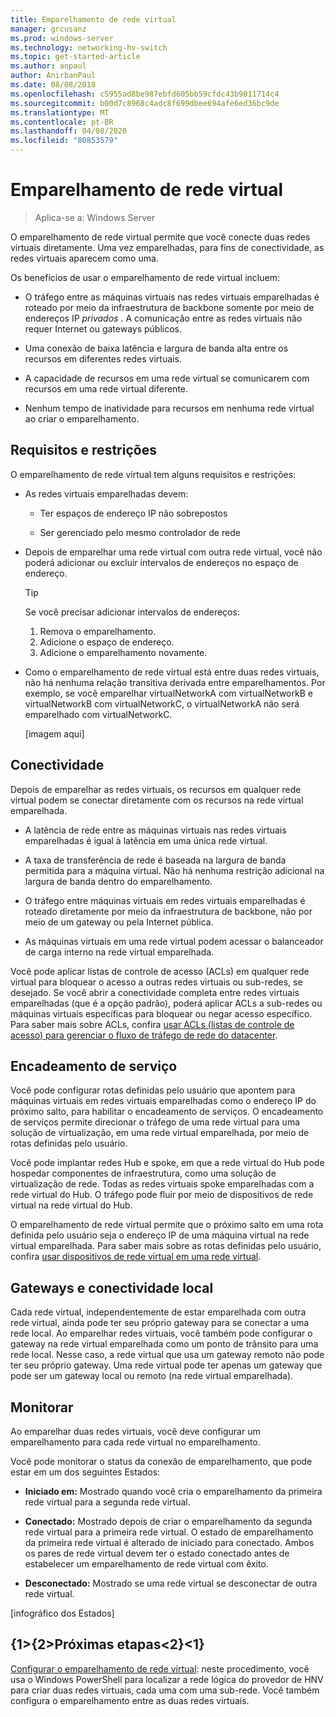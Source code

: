 ```yaml
---
title: Emparelhamento de rede virtual
manager: grcusanz
ms.prod: windows-server
ms.technology: networking-hv-switch
ms.topic: get-started-article
ms.author: anpaul
author: AnirbanPaul
ms.date: 08/08/2018
ms.openlocfilehash: c5955ad8be987ebfd605bb59cfdc43b9011714c4
ms.sourcegitcommit: b00d7c8968c4adc8f699dbee694afe6ed36bc9de
ms.translationtype: MT
ms.contentlocale: pt-BR
ms.lasthandoff: 04/08/2020
ms.locfileid: "80853579"
---
```

# <a name="virtual-network-peering"></a>Emparelhamento de rede virtual

>Aplica-se a: Windows Server

O emparelhamento de rede virtual permite que você conecte duas redes virtuais diretamente. Uma vez emparelhadas, para fins de conectividade, as redes virtuais aparecem como uma. 

Os benefícios de usar o emparelhamento de rede virtual incluem:

-   O tráfego entre as máquinas virtuais nas redes virtuais emparelhadas é roteado por meio da infraestrutura de backbone somente por meio de endereços IP *privados* . A comunicação entre as redes virtuais não requer Internet ou gateways públicos.

-   Uma conexão de baixa latência e largura de banda alta entre os recursos em diferentes redes virtuais.

-   A capacidade de recursos em uma rede virtual se comunicarem com recursos em uma rede virtual diferente.

-   Nenhum tempo de inatividade para recursos em nenhuma rede virtual ao criar o emparelhamento.

## <a name="requirements-and-constraints"></a>Requisitos e restrições

O emparelhamento de rede virtual tem alguns requisitos e restrições:

- As redes virtuais emparelhadas devem:

  -   Ter espaços de endereço IP não sobrepostos

  -   Ser gerenciado pelo mesmo controlador de rede

- Depois de emparelhar uma rede virtual com outra rede virtual, você não poderá adicionar ou excluir intervalos de endereços no espaço de endereço.

  >[!TIP]
  >Se você precisar adicionar intervalos de endereços:<ol><li>Remova o emparelhamento.</li><li>Adicione o espaço de endereço.</li><li>Adicione o emparelhamento novamente.</li></ol>

- Como o emparelhamento de rede virtual está entre duas redes virtuais, não há nenhuma relação transitiva derivada entre emparelhamentos. Por exemplo, se você emparelhar virtualNetworkA com virtualNetworkB e virtualNetworkB com virtualNetworkC, o virtualNetworkA não será emparelhado com virtualNetworkC.

  [imagem aqui]

## <a name="connectivity"></a>Conectividade

Depois de emparelhar as redes virtuais, os recursos em qualquer rede virtual podem se conectar diretamente com os recursos na rede virtual emparelhada.

-   A latência de rede entre as máquinas virtuais nas redes virtuais emparelhadas é igual à latência em uma única rede virtual.

-   A taxa de transferência de rede é baseada na largura de banda permitida para a máquina virtual. Não há nenhuma restrição adicional na largura de banda dentro do emparelhamento.

-   O tráfego entre máquinas virtuais em redes virtuais emparelhadas é roteado diretamente por meio da infraestrutura de backbone, não por meio de um gateway ou pela Internet pública.

-   As máquinas virtuais em uma rede virtual podem acessar o balanceador de carga interno na rede virtual emparelhada.

Você pode aplicar listas de controle de acesso (ACLs) em qualquer rede virtual para bloquear o acesso a outras redes virtuais ou sub-redes, se desejado. Se você abrir a conectividade completa entre redes virtuais emparelhadas (que é a opção padrão), poderá aplicar ACLs a sub-redes ou máquinas virtuais específicas para bloquear ou negar acesso específico. Para saber mais sobre ACLs, confira [usar ACLs (listas de controle de acesso) para gerenciar o fluxo de tráfego de rede do datacenter](https://docs.microsoft.com/windows-server/networking/sdn/manage/use-acls-for-traffic-flow).

## <a name="service-chaining"></a>Encadeamento de serviço

Você pode configurar rotas definidas pelo usuário que apontem para máquinas virtuais em redes virtuais emparelhadas como o endereço IP do próximo salto, para habilitar o encadeamento de serviços. O encadeamento de serviços permite direcionar o tráfego de uma rede virtual para uma solução de virtualização, em uma rede virtual emparelhada, por meio de rotas definidas pelo usuário.

Você pode implantar redes Hub e spoke, em que a rede virtual do Hub pode hospedar componentes de infraestrutura, como uma solução de virtualização de rede. Todas as redes virtuais spoke emparelhadas com a rede virtual do Hub. O tráfego pode fluir por meio de dispositivos de rede virtual na rede virtual do Hub.

O emparelhamento de rede virtual permite que o próximo salto em uma rota definida pelo usuário seja o endereço IP de uma máquina virtual na rede virtual emparelhada. Para saber mais sobre as rotas definidas pelo usuário, confira [usar dispositivos de rede virtual em uma rede virtual](https://docs.microsoft.com/windows-server/networking/sdn/manage/use-network-virtual-appliances-on-a-vn).

## <a name="gateways-and-on-premises-connectivity"></a>Gateways e conectividade local

Cada rede virtual, independentemente de estar emparelhada com outra rede virtual, ainda pode ter seu próprio gateway para se conectar a uma rede local. Ao emparelhar redes virtuais, você também pode configurar o gateway na rede virtual emparelhada como um ponto de trânsito para uma rede local. Nesse caso, a rede virtual que usa um gateway remoto não pode ter seu próprio gateway. Uma rede virtual pode ter apenas um gateway que pode ser um gateway local ou remoto (na rede virtual emparelhada).

## <a name="monitor"></a>Monitorar

Ao emparelhar duas redes virtuais, você deve configurar um emparelhamento para cada rede virtual no emparelhamento.

Você pode monitorar o status da conexão de emparelhamento, que pode estar em um dos seguintes Estados:

-   **Iniciado em:** Mostrado quando você cria o emparelhamento da primeira rede virtual para a segunda rede virtual.

-   **Conectado:** Mostrado depois de criar o emparelhamento da segunda rede virtual para a primeira rede virtual. O estado de emparelhamento da primeira rede virtual é alterado de iniciado para conectado. Ambos os pares de rede virtual devem ter o estado conectado antes de estabelecer um emparelhamento de rede virtual com êxito.

-   **Desconectado:** Mostrado se uma rede virtual se desconectar de outra rede virtual.

[infográfico dos Estados]

## <a name="next-steps"></a>{1&gt;{2&gt;Próximas etapas&lt;2}&lt;1}
[Configurar o emparelhamento de rede virtual](sdn-configure-vnet-peering.md): neste procedimento, você usa o Windows PowerShell para localizar a rede lógica do provedor de HNV para criar duas redes virtuais, cada uma com uma sub-rede. Você também configura o emparelhamento entre as duas redes virtuais.

